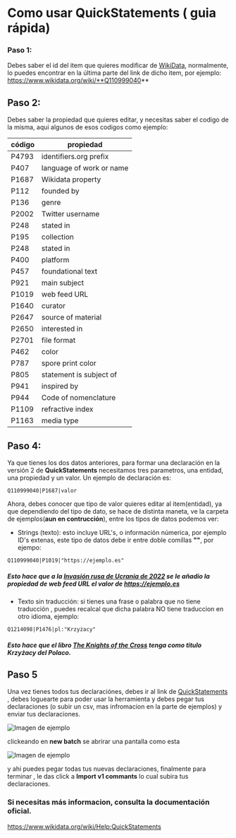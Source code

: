 # Como usar QuickStatements ( guia rápida)

### Paso 1:
Debes saber el id del item que quieres modificar de [WikiData]('https://www.wikidata.org/wiki/Wikidata:Main_Page'), normalmente, lo puedes encontrar en la última parte del link
de dicho item, por ejemplo:
https://www.wikidata.org/wiki/**Q110999040**

## Paso 2: 
Debes saber la propiedad que quieres editar, y necesitas saber el codigo de la misma, aqui algunos de esos codigos como ejemplo: 

|código|propiedad|
|------|---------|
|P4793 | identifiers.org prefix   |
|P407  | language of work or name |
|P1687 | Wikidata property        | 
|P112  | founded by               |
|P136  | genre                    |
|P2002 | Twitter username         |
|P248  | stated in                |
|P195  | collection               |
|P248  | stated in                |
|P400  | platform                 | 
|P457  | foundational text        | 
|P921  | main subject             |
|P1019 | web feed URL             |
|P1640 | curator                  |
|P2647 | source of material       |
|P2650 | interested in            |  
|P2701 | file format              |
|P462  | color                    |
|P787  | spore print color        |
|P805  | statement is subject of  |  
|P941  | inspired by              |  
|P944  | Code of nomenclature     |  
|P1109 | refractive index         |
|P1163 | media type               |

## Paso 4:
Ya que tienes los dos datos anteriores, para formar una declaración en la versión 2 de **QuickStatements** necesitamos tres parametros, una entidad, una propiedad y un valor.
Un ejemplo de declaración es:
```
Q110999040|P1687|valor
```
Ahora, debes conocer que tipo de valor quieres editar al item(entidad), ya que dependiendo del tipo de dato, se hace de distinta maneta, ve la carpeta de ejemplos(**aun en contrucción**), entre los tipos de datos podemos ver:

- Strings (texto): esto incluye URL's, o información númerica, por ejemplo ID's extenas, este tipo de datos debe ir entre doble comillas **""**, por ejempo:
```
Q110999040|P1019|"https://ejemplo.es"
```
##### Esto hace que a la [Invasión rusa de Ucrania de 2022](https://www.wikidata.org/wiki/Q110999040) se le añadio la propiedad de **web feed URL** el valor de https://ejemplo.es 

- Texto sin traducción: si tienes una frase o palabra que no tiene traducción , puedes recalcal que dicha palabra NO tiene traduccion en otro idioma, ejemplo:
```
Q1214098|P1476|pl:"Krzyżacy"
```
##### Esto hace que el libro [The Knights of the Cross](https://www.wikidata.org/wiki/Q1214098) tenga como titulo **Krzyżacy** del Polaco.

## Paso 5
Una vez tienes todos tus declaraciónes, debes ir al link de [QuickStatements](https://quickstatements.toolforge.org/#/) , debes loguearte para poder usar la herramienta y debes pegar tus declaraciones (o subir un csv, mas infromacion en la parte de ejemplos) y enviar tus declaraciones.

![Imagen de ejemplo](https://upload.wikimedia.org/wikipedia/commons/thumb/e/e9/QuickStatement_V2_intro_screen.png/640px-QuickStatement_V2_intro_screen.png)

clickeando en **new batch** se abrirar una pantalla como esta 

![Imagen de ejemplo](https://addshore.com/wp-content/uploads/2020/07/image-6-1024x462.png)

y ahi puedes pegar todas tus nuevas declaraciones, finalmente para terminar , le das click a **Import v1 commants** lo cual subira tus declaraciones.

### Si necesitas más informacion, consulta la documentación oficial.
<https://www.wikidata.org/wiki/Help:QuickStatements>
